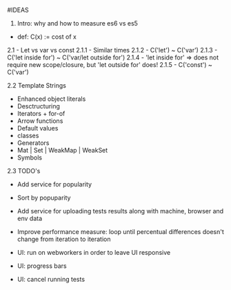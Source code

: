#IDEAS

1. Intro: why and how to measure es6 vs es5

- def: C(x) := cost of x

2.1 - Let vs var vs const
 2.1.1 - Similar times
 2.1.2 - C('let') ~ C('var')
 2.1.3 - C('let inside for') ~ C('var/let outside for')
 2.1.4 - 'let inside for' => does not require new scope/closure, but 'let outside for' does!
 2.1.5 - C('const') ~ C('var')

2.2 Template Strings

* Enhanced object literals
* Desctructuring
* Iterators + for-of
* Arrow functions
* Default values
* classes
* Generators
* Mat | Set | WeakMap | WeakSet
* Symbols

2.3 TODO's

* Add service for popularity
* Sort by popuparity
* Add service for uploading tests results along with machine, browser and env data

* Improve performance measure: loop until percentual differences doesn't change from iteration to iteration
* UI: run on webworkers in order to leave UI responsive
* UI: progress bars
* UI: cancel running tests


